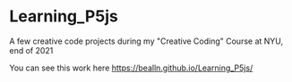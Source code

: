 # Learning_P5js
A few creative code projects during my "Creative Coding" Course at NYU, end of 2021

You can see this work here https://bealln.github.io/Learning_P5js/
